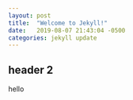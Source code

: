 ```yaml
---
layout: post
title:  "Welcome to Jekyll!"
date:   2019-08-07 21:43:04 -0500
categories: jekyll update
---
```

## header 2
hello
